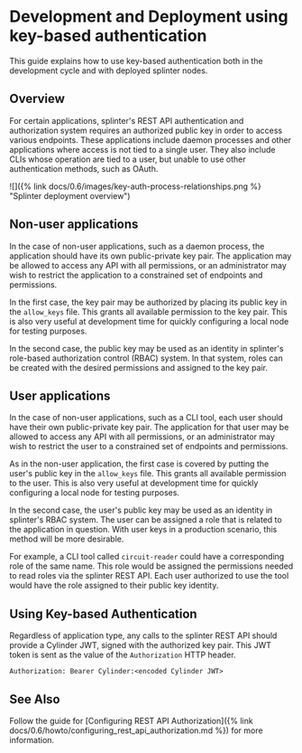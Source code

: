 # Development and Deployment using key-based authentication

<!--
  Copyright 2018-2021 Cargill Incorporated
  Licensed under Creative Commons Attribution 4.0 International License
  https://creativecommons.org/licenses/by/4.0/
-->

This guide explains how to use key-based authentication both in the development
cycle and with deployed splinter nodes.

## Overview

For certain applications, splinter's REST API authentication and authorization
system requires an authorized public key in order to access various endpoints.
These applications include daemon processes and other applications where
access is not tied to a single user. They also include CLIs whose operation are
tied to a user, but unable to use other authentication methods, such as OAuth.

![]({% link docs/0.6/images/key-auth-process-relationships.png %}
"Splinter deployment overview")

## Non-user applications

In the case of non-user applications, such as a daemon process, the application
should have its own public-private key pair.  The application may be allowed to
access any API with all permissions, or an administrator may wish to restrict
the application to a constrained set of endpoints and permissions.

In the first case, the key pair may be authorized by placing its public key in
the `allow_keys` file. This grants all available permission to the key pair.
This is also very useful at development time for quickly configuring a local
node for testing purposes.

In the second case, the public key may be used as an identity in splinter's
role-based authorization control (RBAC) system.  In that system, roles can be
created with the desired permissions and assigned to the key pair.

## User applications

In the case of non-user applications, such as a CLI tool, each user should have
their own public-private key pair.  The application for that user may be allowed
to access any API with all permissions, or an administrator may wish to restrict
the user to a constrained set of endpoints and permissions.

As in the non-user application, the first case is covered by putting the user's
public key in the `allow_keys` file. This grants all available permission to the
user.  This is also very useful at development time for quickly configuring a
local node for testing purposes.

In the second case, the user's public key may be used as an identity in
splinter's RBAC system.  The user can be assigned a role that is related to the
application in question.  With user keys in a production scenario, this method
will be more desirable.

For example, a CLI tool called `circuit-reader` could have a corresponding role
of the same name. This role would be assigned the permissions needed to read
roles via the splinter REST API. Each user authorized to use the tool would have
the role assigned to their public key identity.

## Using Key-based Authentication

Regardless of application type, any calls to the splinter REST API should
provide a Cylinder JWT, signed with the authorized key pair.  This JWT token is
sent as the value of the `Authorization` HTTP header.

```
Authorization: Bearer Cylinder:<encoded Cylinder JWT>
```

## See Also

Follow the guide for [Configuring REST API Authorization]({% link
docs/0.6/howto/configuring_rest_api_authorization.md %}) for more information.
